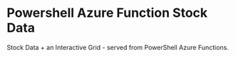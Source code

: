 # Powershell Azure Function Stock Data

Stock Data + an Interactive Grid - served from PowerShell Azure Functions.